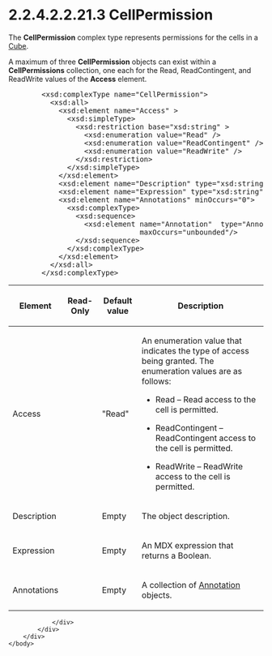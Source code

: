 <html dir="LTR" xmlns:mshelp="http://msdn.microsoft.com/mshelp" xmlns:ddue="http://ddue.schemas.microsoft.com/authoring/2003/5" xmlns:xlink="http://www.w3.org/1999/xlink" xmlns:tool="http://www.microsoft.com/tooltip">
    <head>
        <meta http-equiv="Content-Type" content="text/html; CHARSET=utf-8"></meta>
        <meta name="save" content="history"></meta>
        <title>2.2.4.2.2.21.3 CellPermission</title>
        <xml>
            <mshelp:toctitle title="2.2.4.2.2.21.3 CellPermission"></mshelp:toctitle>
            <mshelp:rltitle title="[MS-SSAS]: CellPermission"></mshelp:rltitle>
            <mshelp:keyword index="A" term="2d6f9817-5fc3-4220-aa0a-acfd52f63f52"></mshelp:keyword>
            <mshelp:attr name="DCSext.ContentType" value="open specification"></mshelp:attr>
            <mshelp:attr name="AssetID" value="2d6f9817-5fc3-4220-aa0a-acfd52f63f52"></mshelp:attr>
            <mshelp:attr name="TopicType" value="kbRef"></mshelp:attr>
            <mshelp:attr name="DCSext.Title" value="[MS-SSAS]: CellPermission" />
        </xml>
    </head>
    <body>
        <div id="header">
            <h1 class="heading">2.2.4.2.2.21.3 CellPermission</h1>
        </div>
        <div id="mainSection">
            <div id="mainBody">
                <div id="allHistory" class="saveHistory"></div>
                <div id="sectionSection0" class="section" name="collapseableSection">
                    

<p>The <b>CellPermission</b> complex type represents
permissions for the cells in a <a href="d40a289e-e3a8-488b-b0ce-bd388acf1807.md">Cube</a>.</p>

<p>A maximum of three <b>CellPermission</b> objects can exist
within a <b>CellPermissions</b> collection, one each for the Read,
ReadContingent, and ReadWrite values of the <b>Access</b> element.</p>

<dl>
<dd>
<div><pre>   &lt;xsd:complexType name=&quot;CellPermission&quot;&gt;
     &lt;xsd:all&gt;
       &lt;xsd:element name=&quot;Access&quot; &gt;
         &lt;xsd:simpleType&gt;
           &lt;xsd:restriction base=&quot;xsd:string&quot; &gt;
             &lt;xsd:enumeration value=&quot;Read&quot; /&gt;
             &lt;xsd:enumeration value=&quot;ReadContingent&quot; /&gt;
             &lt;xsd:enumeration value=&quot;ReadWrite&quot; /&gt;
           &lt;/xsd:restriction&gt;
         &lt;/xsd:simpleType&gt;
       &lt;/xsd:element&gt;
       &lt;xsd:element name=&quot;Description&quot; type=&quot;xsd:string&quot; minOccurs=&quot;0&quot;/&gt;
       &lt;xsd:element name=&quot;Expression&quot; type=&quot;xsd:string&quot; minOccurs=&quot;0&quot;/&gt;
       &lt;xsd:element name=&quot;Annotations&quot; minOccurs=&quot;0&quot;&gt;
         &lt;xsd:complexType&gt;
           &lt;xsd:sequence&gt;
             &lt;xsd:element name=&quot;Annotation&quot;  type=&quot;Annotation&quot; minOccurs=&quot;0&quot;
                          maxOccurs=&quot;unbounded&quot;/&gt;
           &lt;/xsd:sequence&gt;
         &lt;/xsd:complexType&gt;
       &lt;/xsd:element&gt;
     &lt;/xsd:all&gt;
   &lt;/xsd:complexType&gt;
</pre></div>
</dd></dl>

<table>
 <thead>
  <tr>
   <th>
   <p>Element</p>
   </th>
   <th>
   <p>Read-Only</p>
   </th>
   <th>
   <p>Default value</p>
   </th>
   <th>
   <p>Description</p>
   </th>
  </tr>
 </thead>
 <tr>
  <td>
  <p>Access</p>
  </td>
  <td>
  <p> </p>
  </td>
  <td>
  <p>&quot;Read&quot;</p>
  </td>
  <td>
  <p>An enumeration value that indicates the type of access
  being granted. The enumeration values are as follows:</p>
  <ul><li><p><span><span>  
  </span></span><span>Read – Read access to the cell is
  permitted.</span></p>
  </li><li><p><span><span>  
  </span></span><span>ReadContingent – ReadContingent
  access to the cell is permitted.</span></p>
  </li><li><p><span><span>  
  </span></span><span>ReadWrite – ReadWrite access to
  the cell is permitted.</span></p>
  </li></ul></td>
 </tr>
 <tr>
  <td>
  <p>Description</p>
  </td>
  <td>
  <p> </p>
  </td>
  <td>
  <p>Empty</p>
  </td>
  <td>
  <p>The object description.</p>
  </td>
 </tr>
 <tr>
  <td>
  <p>Expression</p>
  </td>
  <td>
  <p> </p>
  </td>
  <td>
  <p>Empty</p>
  </td>
  <td>
  <p>An MDX expression that returns a Boolean.</p>
  </td>
 </tr>
 <tr>
  <td>
  <p>Annotations</p>
  </td>
  <td>
  <p> </p>
  </td>
  <td>
  <p>Empty</p>
  </td>
  <td>
  <p>A collection of <a href="f660115e-7c55-4ee3-af55-75939f9a9b3b.md">Annotation</a> objects.</p>
  </td>
 </tr>
</table>

<p> </p>


                </div>
            </div>
        </div>
    </body>
</html>